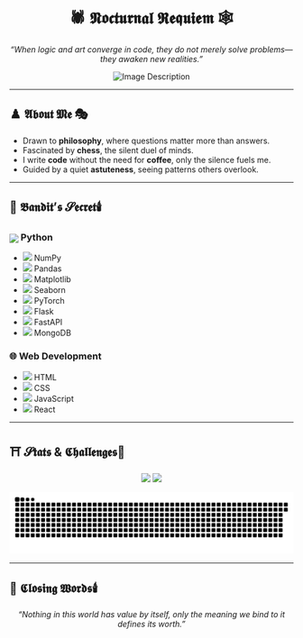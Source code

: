 <h1 align="center">🕷️ 𝕹𝖔𝖈𝖙𝖚𝖗𝖓𝖆𝖑 𝕽𝖊𝖖𝖚𝖎𝖊𝖒 🕸️</h1>

<p align="center">
  <em>“When logic and art converge in code, they do not merely solve problems—they awaken new realities.”</em>
</p>

<p align="center">
  <img src="https://github.com/not-ares00/not-ares00/blob/main/test.jpg?raw=true" alt="Image Description" />
</p>

---

## ♟️ 𝕬𝖇𝖔𝖚𝖙 𝕸𝖊 🎭
- Drawn to **philosophy**, where questions matter more than answers.  
- Fascinated by **chess**, the silent duel of minds.  
- I write **code** without the need for **coffee**, only the silence fuels me.
- Guided by a quiet **astuteness**, seeing patterns others overlook.  

---

## 📔 𝕭𝖆𝖓𝖉𝖎𝖙’𝖘 𝓢𝖊𝖈𝖗𝖊𝖙🕯️
<h3>
  <img src="https://cdn.jsdelivr.net/gh/devicons/devicon/icons/python/python-original.svg" width="27" style="vertical-align:middle;"/>  
   Python
</h3>

- <img src="https://cdn.jsdelivr.net/gh/devicons/devicon/icons/numpy/numpy-original.svg" width="20"/> NumPy  
- <img src="https://cdn.jsdelivr.net/gh/devicons/devicon/icons/pandas/pandas-original.svg" width="20"/> Pandas  
- <img src="https://cdn.jsdelivr.net/gh/devicons/devicon/icons/matplotlib/matplotlib-original.svg" width="20"/> Matplotlib  
- <img src="https://seaborn.pydata.org/_images/logo-mark-lightbg.svg" width="20"/> Seaborn  
- <img src="https://cdn.jsdelivr.net/gh/devicons/devicon/icons/pytorch/pytorch-original.svg" width="20"/> PyTorch  
- <img src="https://cdn.jsdelivr.net/gh/devicons/devicon/icons/flask/flask-original.svg" width="20"/> Flask  
- <img src="https://cdn.jsdelivr.net/gh/devicons/devicon/icons/fastapi/fastapi-original.svg" width="20"/> FastAPI  
- <img src="https://cdn.jsdelivr.net/gh/devicons/devicon/icons/mongodb/mongodb-original.svg" width="20"/> MongoDB
  
<h3>
   🌐 Web Development
</h3>

- <img src="https://cdn.jsdelivr.net/gh/devicons/devicon/icons/html5/html5-original.svg" width="20"/> HTML  
- <img src="https://cdn.jsdelivr.net/gh/devicons/devicon/icons/css3/css3-original.svg" width="20"/> CSS  
- <img src="https://cdn.jsdelivr.net/gh/devicons/devicon/icons/javascript/javascript-original.svg" width="20"/> JavaScript  
- <img src="https://cdn.jsdelivr.net/gh/devicons/devicon/icons/react/react-original.svg" width="20"/> React  


---
## ⛩️ 𝓢𝖙𝖆𝖙𝖘 & 𝕮𝖍𝖆𝖑𝖑𝖊𝖓𝖌𝖊𝖘🏮

<p align="center">
  <img src="https://github-readme-streak-stats.herokuapp.com/?user=AzureNightlock&theme=dark&hide_border=true&background=000000&ring=9b59b6&fire=9b59b6&currStreakLabel=9b59b6" height="160"/>
  <img src="https://leetcard.jacoblin.cool/ares00?theme=dark&ext=contest&compact=true" height="160"/>
</p>
<picture>
  <source media="(prefers-color-scheme: dark)" srcset="https://raw.githubusercontent.com/AzureNightlock/AzureNightlock/output/github-snake-dark.svg" />
  <source media="(prefers-color-scheme: light)" srcset="https://raw.githubusercontent.com/AzureNightlock/AzureNightlock/output/github-snake.svg" />
  <img alt="github-snake" src="https://raw.githubusercontent.com/AzureNightlock/AzureNightlock/output/github-snake.svg" />
</picture>

---
## 📜 𝕮𝖑𝖔𝖘𝖎𝖓𝖌 𝖂𝖔𝖗𝖉𝖘🕯️ 
<p align="center">
  <em>“Nothing in this world has value by itself, only the meaning we bind to it defines its worth.”</em>
</p>
